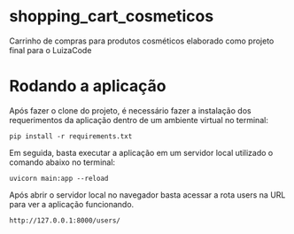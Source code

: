 # shopping_cart_cosmeticos
Carrinho de compras para produtos cosméticos elaborado como projeto final para o LuizaCode

# Rodando a aplicação
Após fazer o clone do projeto, é necessário fazer a instalação dos requerimentos da aplicação dentro de um ambiente virtual no terminal:
```
pip install -r requirements.txt
```
Em seguida, basta executar a aplicação em um servidor local utilizado o comando abaixo no terminal: 
```
uvicorn main:app --reload
```
Após abrir o servidor local no navegador basta acessar a rota users na URL para ver a aplicação funcionando.
```
http://127.0.0.1:8000/users/
```
